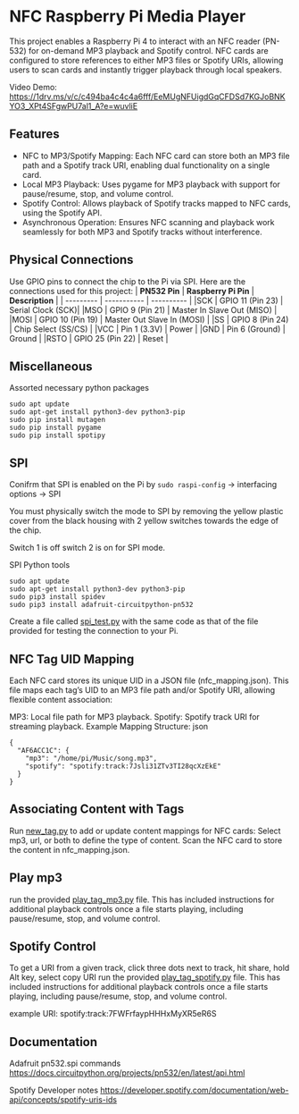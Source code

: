 # NFC Raspberry Pi Media Player
This project enables a Raspberry Pi 4 to interact with an NFC reader (PN-532) for on-demand MP3 playback and Spotify control. NFC cards are configured to store references to either MP3 files or Spotify URIs, allowing users to scan cards and instantly trigger playback through local speakers.

Video Demo:
https://1drv.ms/v/c/c494ba4c4c4a6fff/EeMUgNFUigdGqCFDSd7KGJoBNKYO3_XPt4SFgwPU7al1_A?e=wuvliE

## Features
* NFC to MP3/Spotify Mapping: Each NFC card can store both an MP3 file path and a Spotify track URI, enabling dual functionality on a single card.
* Local MP3 Playback: Uses pygame for MP3 playback with support for pause/resume, stop, and volume control.
* Spotify Control: Allows playback of Spotify tracks mapped to NFC cards, using the Spotify API.
* Asynchronous Operation: Ensures NFC scanning and playback work seamlessly for both MP3 and Spotify tracks without interference.

## Physical Connections
Use GPIO pins to connect the chip to the Pi via SPI.
Here are the connections used for this project:
| **PN532 Pin** |	**Raspberry Pi Pin** | **Description** |
| --------- | ----------- | ---------- |
|SCK |	GPIO 11 (Pin 23) | Serial Clock (SCK)|
|MSO | GPIO 9 (Pin 21) | Master In Slave Out (MISO) |
|MOSI	| GPIO 10 (Pin 19) | Master Out Slave In (MOSI) |
|SS	| GPIO 8 (Pin 24)	| Chip Select (SS/CS) |
|VCC	| Pin 1 (3.3V)	| Power |
|GND	| Pin 6 (Ground)	| Ground |
|RSTO	| GPIO 25 (Pin 22) |	Reset |

## Miscellaneous
Assorted necessary python packages
```
sudo apt update
sudo apt-get install python3-dev python3-pip
sudo pip install mutagen
sudo pip install pygame
sudo pip install spotipy
```



## SPI 
Conifrm that SPI is enabled on the Pi by
`sudo raspi-config` -> interfacing options -> SPI 

You must physically switch the mode to SPI by removing the yellow plastic cover from the black housing with 2 yellow switches towards the edge of the chip.

Switch 1 is off switch 2 is on for SPI mode.

SPI Python tools 
```
sudo apt update
sudo apt-get install python3-dev python3-pip
sudo pip3 install spidev
sudo pip3 install adafruit-circuitpython-pn532
```
Create a file called [spi_test.py](spi_test.py) with the same code as that of the file provided for testing the connection to your Pi.

## NFC Tag UID Mapping
Each NFC card stores its unique UID in a JSON file (nfc_mapping.json). This file maps each tag’s UID to an MP3 file path and/or Spotify URI, allowing flexible content association:

MP3: Local file path for MP3 playback.
Spotify: Spotify track URI for streaming playback.
Example Mapping Structure:
json
```
{
  "AF6ACC1C": {
    "mp3": "/home/pi/Music/song.mp3",
    "spotify": "spotify:track:7Jsli31ZTv3TI28qcXzEkE"
  }
}
```
## Associating Content with Tags
Run [new_tag.py](new_tag.py) to add or update content mappings for NFC cards:
Select mp3, url, or both to define the type of content.
Scan the NFC card to store the content in nfc_mapping.json.


## Play mp3
run the provided [play_tag_mp3.py](play_tag_mp3.py) file.
This has included instructions for additional playback controls once a file starts playing, including pause/resume, stop, and volume control.


## Spotify Control
To get a URI from a given track, click three dots next to track, hit share, hold Alt key, select copy URI
run the provided [play_tag_spotify.py](play_tag_spotify.py) file.
This has included instructions for additional playback controls once a file starts playing, including pause/resume, stop, and volume control.



example URI: 
spotify:track:7FWFrfaypHHHxMyXR5eR6S


## Documentation
Adafruit pn532.spi commands
https://docs.circuitpython.org/projects/pn532/en/latest/api.html 

Spotify Developer notes
https://developer.spotify.com/documentation/web-api/concepts/spotify-uris-ids
